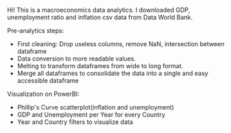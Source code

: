 Hi! This is a macroeconomics data analytics. I downloaded GDP, unemployment ratio and inflation csv data from Data World Bank.

Pre-analytics steps:
  - First cleaning: Drop useless columns, remove NaN, intersection between dataframe
  - Data conversion to more readable values.
  - Melting to transform dataframes from wide to long format.
  - Merge all dataframes to consolidate the data into a single and easy accessible dataframe

Visualization on PowerBI:
  - Phillip's Curve scatterplot(inflation and unemployment)
  - GDP and Unemployment per Year for every Country
  - Year and Country filters to visualize data
